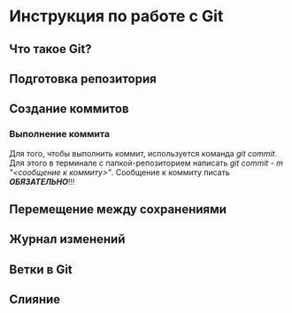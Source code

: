 # Инструкция по работе с Git

## Что такое Git?

## Подготовка репозитория

## Создание коммитов

### Выполнение коммита
Для того, чтобы выполнить коммит, используется команда *git commit*. Для этого в терминале с папкой-репозиторием написать *git commit - m "<сообщение к коммиту>"*. Сообщение к коммиту писать ***ОБЯЗАТЕЛЬНО***!!!
## Перемещение между сохранениями

## Журнал изменений

## Ветки в Git

## Слияние 